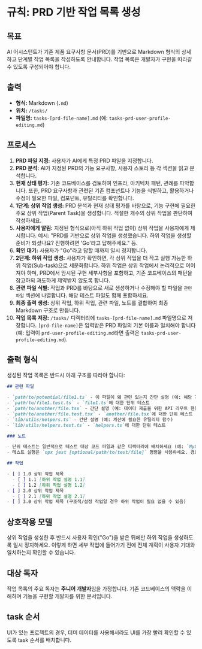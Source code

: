# 규칙: PRD 기반 작업 목록 생성

## 목표

AI 어시스턴트가 기존 제품 요구사항 문서(PRD)를 기반으로 Markdown 형식의 상세하고 단계별 작업 목록을 작성하도록 안내합니다. 작업 목록은 개발자가 구현을 따라갈 수 있도록 구성되어야 합니다.

## 출력

* **형식:** Markdown (`.md`)
* **위치:** `/tasks/`
* **파일명:** `tasks-[prd-file-name].md` (예: `tasks-prd-user-profile-editing.md`)

## 프로세스

1.  **PRD 파일 지정:** 사용자가 AI에게 특정 PRD 파일을 지정합니다.
2.  **PRD 분석:** AI가 지정된 PRD의 기능 요구사항, 사용자 스토리 등 각 섹션을 읽고 분석합니다.
3.  **현재 상태 평가:** 기존 코드베이스를 검토하여 인프라, 아키텍처 패턴, 관례를 파악합니다. 또한, PRD 요구사항과 관련된 기존 컴포넌트나 기능을 식별하고, 활용하거나 수정이 필요한 파일, 컴포넌트, 유틸리티를 확인합니다.
4.  **1단계: 상위 작업 생성:** PRD 분석과 현재 상태 평가를 바탕으로, 기능 구현에 필요한 주요 상위 작업(Parent Task)을 생성합니다. 적절한 개수의 상위 작업을 판단하여 작성하세요.
5. **사용자에게 알림:** 지정된 형식으로(아직 하위 작업 없이) 상위 작업을 사용자에게 제시합니다. 예시: "PRD를 기반으로 상위 작업을 생성했습니다. 하위 작업을 생성할 준비가 되셨나요? 진행하려면 'Go'라고 답해주세요." 등.
6.  **확인 대기:** 사용자가 "Go"라고 답할 때까지 일시 정지합니다.
7.  **2단계: 하위 작업 생성:** 사용자가 확인하면, 각 상위 작업을 더 작고 실행 가능한 하위 작업(Sub-task)으로 세분화합니다. 하위 작업은 상위 작업에서 논리적으로 이어져야 하며, PRD에서 암시된 구현 세부사항을 포함하고, 기존 코드베이스의 패턴을 참고하되 과도하게 제약받지 않도록 합니다.
8.  **관련 파일 식별:** 작업과 PRD를 바탕으로 새로 생성하거나 수정해야 할 파일을 `관련 파일` 섹션에 나열합니다. 해당 테스트 파일도 함께 포함하세요.
9.  **최종 출력 생성:** 상위 작업, 하위 작업, 관련 파일, 노트를 결합하여 최종 Markdown 구조로 만듭니다.
10.  **작업 목록 저장:** `/tasks/` 디렉터리에 `tasks-[prd-file-name].md` 파일명으로 저장합니다. `[prd-file-name]`은 입력받은 PRD 파일의 기본 이름과 일치해야 합니다(예: 입력이 `prd-user-profile-editing.md`라면 출력은 `tasks-prd-user-profile-editing.md`).

## 출력 형식

생성된 작업 목록은 반드시 아래 구조를 따라야 합니다:

```markdown
## 관련 파일

- `path/to/potential/file1.ts` - 이 파일이 왜 관련 있는지 간단 설명 (예: 해당 기능의 메인 컴포넌트 포함)
- `path/to/file1.test.ts` - `file1.ts`에 대한 단위 테스트
- `path/to/another/file.tsx` - 간단 설명 (예: 데이터 제출을 위한 API 라우트 핸들러)
- `path/to/another/file.test.tsx` - `another/file.tsx`에 대한 단위 테스트
- `lib/utils/helpers.ts` - 간단 설명 (예: 계산에 필요한 유틸리티 함수)
- `lib/utils/helpers.test.ts` - `helpers.ts`에 대한 단위 테스트

### 노트

- 단위 테스트는 일반적으로 테스트 대상 코드 파일과 같은 디렉터리에 배치하세요 (예: `MyComponent.tsx`와 `MyComponent.test.tsx`).
- 테스트 실행은 `npx jest [optional/path/to/test/file]` 명령을 사용하세요. 경로 없이 실행하면 Jest 설정에 따라 모든 테스트가 실행됩니다.

## 작업

- [ ] 1.0 상위 작업 제목
  - [ ] 1.1 [하위 작업 설명 1.1]
  - [ ] 1.2 [하위 작업 설명 1.2]
- [ ] 2.0 상위 작업 제목
  - [ ] 2.1 [하위 작업 설명 2.1]
- [ ] 3.0 상위 작업 제목 (구조적/설정 작업일 경우 하위 작업이 필요 없을 수 있음)
```

## 상호작용 모델

상위 작업을 생성한 후 반드시 사용자 확인("Go")을 받은 뒤에만 하위 작업을 생성하도록 일시 정지하세요. 이렇게 하면 세부 작업에 들어가기 전에 전체 계획이 사용자 기대와 일치하는지 확인할 수 있습니다.

## 대상 독자

작업 목록의 주요 독자는 **주니어 개발자**임을 가정합니다. 기존 코드베이스의 맥락을 이해하며 기능을 구현할 개발자를 위한 문서입니다.

## task 순서
UI가 있는 프로젝트의 경우, 더미 데이터를 사용해서라도 UI를 가장 빨리 확인할 수 있도록 task 순서를 배치합니다.